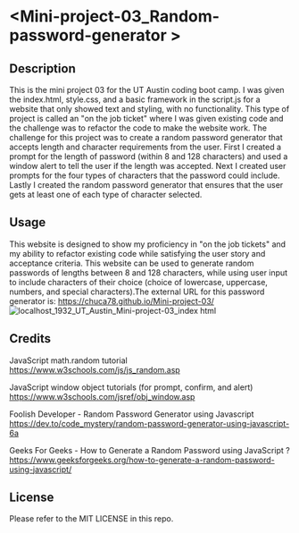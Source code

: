 # <Mini-project-03_Random-password-generator >

## Description

This is the mini project 03 for the UT Austin coding boot camp. I was given the index.html, style.css, and a basic framework in the script.js for a website that only showed text and styling, with no functionality. This type of project is called an "on the job ticket" where I was given existing code and the challenge was to refactor the code to make the website work. The challenge for this project was to create a random password generator that accepts length and character requirements from the user. First I created a prompt for the length of password (within 8 and 128 characters) and used a window alert to tell the user if the length was accepted. Next I created user prompts for the four types of characters that the password could include. Lastly I created the random password generator that ensures that the user gets at least one of each type of character selected.

## Usage

This website is designed to show my proficiency in "on the job tickets" and my ability to refactor existing code while satisfying the user story and acceptance criteria. This website can be used to generate random passwords of lengths between 8 and 128 characters, while using user input to include characters of their choice (choice of lowercase, uppercase, numbers, and special characters).The external URL for this password generator is:
https://chuca78.github.io/Mini-project-03/
![localhost_1932_UT_Austin_Mini-project-03_index html](https://user-images.githubusercontent.com/97859682/193651453-d4ffa637-f23f-4c08-ac88-2ed2a394fb17.png)

## Credits

JavaScript math.random tutorial
https://www.w3schools.com/js/js_random.asp

JavaScript window object tutorials (for prompt, confirm, and alert)
https://www.w3schools.com/jsref/obj_window.asp

Foolish Developer - Random Password Generator using Javascript
https://dev.to/code_mystery/random-password-generator-using-javascript-6a

Geeks For Geeks - How to Generate a Random Password using JavaScript ?
https://www.geeksforgeeks.org/how-to-generate-a-random-password-using-javascript/

## License

Please refer to the MIT LICENSE in this repo.
